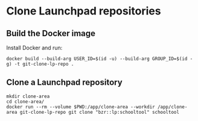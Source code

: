 # Clone Launchpad repositories

## Build the Docker image

Install Docker and run:

```shell
docker build --build-arg USER_ID=$(id -u) --build-arg GROUP_ID=$(id -g) -t git-clone-lp-repo .
```

## Clone a Launchpad repository

```shell
mkdir clone-area
cd clone-area/
docker run --rm --volume $PWD:/app/clone-area --workdir /app/clone-area git-clone-lp-repo git clone "bzr::lp:schooltool" schooltool
```
